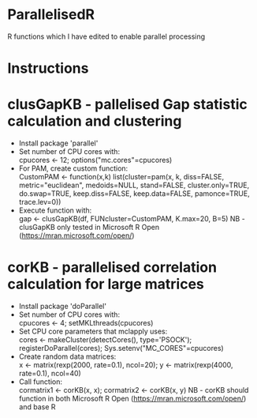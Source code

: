 # ParallelisedR
R functions which I have edited to enable parallel processing

# Instructions
# clusGapKB - pallelised Gap statistic calculation and clustering
 - Install package 'parallel'
 - Set number of CPU cores with:<br>cpucores <- 12; options("mc.cores"=cpucores)
 - For PAM, create custom function:<br>CustomPAM <- function(x,k) list(cluster=pam(x, k, diss=FALSE, metric="euclidean", medoids=NULL, stand=FALSE, cluster.only=TRUE, do.swap=TRUE, keep.diss=FALSE, keep.data=FALSE, pamonce=TRUE, trace.lev=0))
 - Execute function with:<br>gap <- clusGapKB(df, FUNcluster=CustomPAM, K.max=20, B=5)
NB - clusGapKB only tested in Microsoft R Open (https://mran.microsoft.com/open/)

# corKB - parallelised correlation calculation for large matrices
 - Install package 'doParallel'
 - Set number of CPU cores with:<br>cpucores <- 4; setMKLthreads(cpucores)
 - Set CPU core parameters that mclapply uses:<br>cores <- makeCluster(detectCores(), type='PSOCK'); registerDoParallel(cores); Sys.setenv("MC_CORES"=cpucores)
 - Create random data matrices:<br>x <- matrix(rexp(2000, rate=0.1), ncol=20); y <- matrix(rexp(4000, rate=0.1), ncol=40)
 - Call function:<br>cormatrix1 <- corKB(x, x); cormatrix2 <- corKB(x, y)
NB - corKB should function in both Microsoft R Open (https://mran.microsoft.com/open/) and base R
